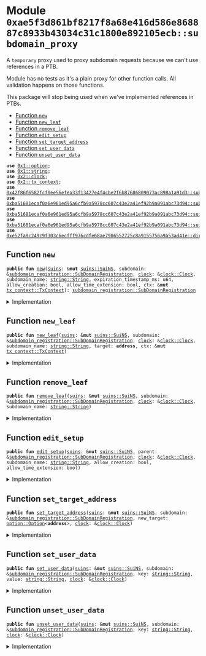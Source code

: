 
<a name="0xae5f3d861bf8217f8a68e416d586e868887c8933b43034c31c1800e892105ecb_subdomain_proxy"></a>

# Module `0xae5f3d861bf8217f8a68e416d586e868887c8933b43034c31c1800e892105ecb::subdomain_proxy`

A <code>temporary</code> proxy used to proxy subdomain requests
because we can't use references in a PTB.

Module has no tests as it's a plain proxy for other function calls.
All validation happens on those functions.

This package will stop being used when we've implemented references in PTBs.


-  [Function `new`](#0xae5f3d861bf8217f8a68e416d586e868887c8933b43034c31c1800e892105ecb_subdomain_proxy_new)
-  [Function `new_leaf`](#0xae5f3d861bf8217f8a68e416d586e868887c8933b43034c31c1800e892105ecb_subdomain_proxy_new_leaf)
-  [Function `remove_leaf`](#0xae5f3d861bf8217f8a68e416d586e868887c8933b43034c31c1800e892105ecb_subdomain_proxy_remove_leaf)
-  [Function `edit_setup`](#0xae5f3d861bf8217f8a68e416d586e868887c8933b43034c31c1800e892105ecb_subdomain_proxy_edit_setup)
-  [Function `set_target_address`](#0xae5f3d861bf8217f8a68e416d586e868887c8933b43034c31c1800e892105ecb_subdomain_proxy_set_target_address)
-  [Function `set_user_data`](#0xae5f3d861bf8217f8a68e416d586e868887c8933b43034c31c1800e892105ecb_subdomain_proxy_set_user_data)
-  [Function `unset_user_data`](#0xae5f3d861bf8217f8a68e416d586e868887c8933b43034c31c1800e892105ecb_subdomain_proxy_unset_user_data)


<pre><code><b>use</b> <a href="dependencies/move-stdlib/option.md#0x1_option">0x1::option</a>;
<b>use</b> <a href="dependencies/move-stdlib/string.md#0x1_string">0x1::string</a>;
<b>use</b> <a href="dependencies/sui-framework/clock.md#0x2_clock">0x2::clock</a>;
<b>use</b> <a href="dependencies/sui-framework/tx_context.md#0x2_tx_context">0x2::tx_context</a>;
<b>use</b> <a href="dependencies/subdomains/subdomains.md#0x42f86f6582fcf0ee56efea33f13427e4f4cbe2f6b87686809073ac898a1a91d3_subdomains">0x42f86f6582fcf0ee56efea33f13427e4f4cbe2f6b87686809073ac898a1a91d3::subdomains</a>;
<b>use</b> <a href="dependencies/suins/subdomain_registration.md#0xba51681ecaf0a6e961ed95a6cfb9a5978cc607c43e2a41ef92b9a091abc73d94_subdomain_registration">0xba51681ecaf0a6e961ed95a6cfb9a5978cc607c43e2a41ef92b9a091abc73d94::subdomain_registration</a>;
<b>use</b> <a href="dependencies/suins/suins.md#0xba51681ecaf0a6e961ed95a6cfb9a5978cc607c43e2a41ef92b9a091abc73d94_suins">0xba51681ecaf0a6e961ed95a6cfb9a5978cc607c43e2a41ef92b9a091abc73d94::suins</a>;
<b>use</b> <a href="dependencies/suins/suins_registration.md#0xba51681ecaf0a6e961ed95a6cfb9a5978cc607c43e2a41ef92b9a091abc73d94_suins_registration">0xba51681ecaf0a6e961ed95a6cfb9a5978cc607c43e2a41ef92b9a091abc73d94::suins_registration</a>;
<b>use</b> <a href="dependencies/utils/direct_setup.md#0xe52fa8c249c9f303c6ecfff976cdfe68ae7906552725c8a9155756a9a53ad41e_direct_setup">0xe52fa8c249c9f303c6ecfff976cdfe68ae7906552725c8a9155756a9a53ad41e::direct_setup</a>;
</code></pre>



<a name="0xae5f3d861bf8217f8a68e416d586e868887c8933b43034c31c1800e892105ecb_subdomain_proxy_new"></a>

## Function `new`



<pre><code><b>public</b> <b>fun</b> <a href="subdomain_proxy.md#0xae5f3d861bf8217f8a68e416d586e868887c8933b43034c31c1800e892105ecb_subdomain_proxy_new">new</a>(<a href="dependencies/suins/suins.md#0xba51681ecaf0a6e961ed95a6cfb9a5978cc607c43e2a41ef92b9a091abc73d94_suins">suins</a>: &<b>mut</b> <a href="dependencies/suins/suins.md#0xba51681ecaf0a6e961ed95a6cfb9a5978cc607c43e2a41ef92b9a091abc73d94_suins_SuiNS">suins::SuiNS</a>, subdomain: &<a href="dependencies/suins/subdomain_registration.md#0xba51681ecaf0a6e961ed95a6cfb9a5978cc607c43e2a41ef92b9a091abc73d94_subdomain_registration_SubDomainRegistration">subdomain_registration::SubDomainRegistration</a>, <a href="dependencies/sui-framework/clock.md#0x2_clock">clock</a>: &<a href="dependencies/sui-framework/clock.md#0x2_clock_Clock">clock::Clock</a>, subdomain_name: <a href="dependencies/move-stdlib/string.md#0x1_string_String">string::String</a>, expiration_timestamp_ms: u64, allow_creation: bool, allow_time_extension: bool, ctx: &<b>mut</b> <a href="dependencies/sui-framework/tx_context.md#0x2_tx_context_TxContext">tx_context::TxContext</a>): <a href="dependencies/suins/subdomain_registration.md#0xba51681ecaf0a6e961ed95a6cfb9a5978cc607c43e2a41ef92b9a091abc73d94_subdomain_registration_SubDomainRegistration">subdomain_registration::SubDomainRegistration</a>
</code></pre>



<details>
<summary>Implementation</summary>


<pre><code><b>public</b> <b>fun</b> <a href="subdomain_proxy.md#0xae5f3d861bf8217f8a68e416d586e868887c8933b43034c31c1800e892105ecb_subdomain_proxy_new">new</a>(
    <a href="dependencies/suins/suins.md#0xba51681ecaf0a6e961ed95a6cfb9a5978cc607c43e2a41ef92b9a091abc73d94_suins">suins</a>: &<b>mut</b> SuiNS,
    subdomain: &SubDomainRegistration,
    <a href="dependencies/sui-framework/clock.md#0x2_clock">clock</a>: &Clock,
    subdomain_name: String,
    expiration_timestamp_ms: u64,
    allow_creation: bool,
    allow_time_extension: bool,
    ctx: &<b>mut</b> TxContext
): SubDomainRegistration {
    <a href="dependencies/subdomains/subdomains.md#0x42f86f6582fcf0ee56efea33f13427e4f4cbe2f6b87686809073ac898a1a91d3_subdomains_new">subdomains::new</a>(
        <a href="dependencies/suins/suins.md#0xba51681ecaf0a6e961ed95a6cfb9a5978cc607c43e2a41ef92b9a091abc73d94_suins">suins</a>,
        subdomain.nft(),
        <a href="dependencies/sui-framework/clock.md#0x2_clock">clock</a>,
        subdomain_name,
        expiration_timestamp_ms,
        allow_creation,
        allow_time_extension,
        ctx
    )
}
</code></pre>



</details>

<a name="0xae5f3d861bf8217f8a68e416d586e868887c8933b43034c31c1800e892105ecb_subdomain_proxy_new_leaf"></a>

## Function `new_leaf`



<pre><code><b>public</b> <b>fun</b> <a href="subdomain_proxy.md#0xae5f3d861bf8217f8a68e416d586e868887c8933b43034c31c1800e892105ecb_subdomain_proxy_new_leaf">new_leaf</a>(<a href="dependencies/suins/suins.md#0xba51681ecaf0a6e961ed95a6cfb9a5978cc607c43e2a41ef92b9a091abc73d94_suins">suins</a>: &<b>mut</b> <a href="dependencies/suins/suins.md#0xba51681ecaf0a6e961ed95a6cfb9a5978cc607c43e2a41ef92b9a091abc73d94_suins_SuiNS">suins::SuiNS</a>, subdomain: &<a href="dependencies/suins/subdomain_registration.md#0xba51681ecaf0a6e961ed95a6cfb9a5978cc607c43e2a41ef92b9a091abc73d94_subdomain_registration_SubDomainRegistration">subdomain_registration::SubDomainRegistration</a>, <a href="dependencies/sui-framework/clock.md#0x2_clock">clock</a>: &<a href="dependencies/sui-framework/clock.md#0x2_clock_Clock">clock::Clock</a>, subdomain_name: <a href="dependencies/move-stdlib/string.md#0x1_string_String">string::String</a>, target: <b>address</b>, ctx: &<b>mut</b> <a href="dependencies/sui-framework/tx_context.md#0x2_tx_context_TxContext">tx_context::TxContext</a>)
</code></pre>



<details>
<summary>Implementation</summary>


<pre><code><b>public</b> <b>fun</b> <a href="subdomain_proxy.md#0xae5f3d861bf8217f8a68e416d586e868887c8933b43034c31c1800e892105ecb_subdomain_proxy_new_leaf">new_leaf</a>(
    <a href="dependencies/suins/suins.md#0xba51681ecaf0a6e961ed95a6cfb9a5978cc607c43e2a41ef92b9a091abc73d94_suins">suins</a>: &<b>mut</b> SuiNS,
    subdomain: &SubDomainRegistration,
    <a href="dependencies/sui-framework/clock.md#0x2_clock">clock</a>: &Clock,
    subdomain_name: String,
    target: <b>address</b>,
    ctx: &<b>mut</b> TxContext
){
    <a href="dependencies/subdomains/subdomains.md#0x42f86f6582fcf0ee56efea33f13427e4f4cbe2f6b87686809073ac898a1a91d3_subdomains_new_leaf">subdomains::new_leaf</a>(
        <a href="dependencies/suins/suins.md#0xba51681ecaf0a6e961ed95a6cfb9a5978cc607c43e2a41ef92b9a091abc73d94_suins">suins</a>,
        subdomain.nft(),
        <a href="dependencies/sui-framework/clock.md#0x2_clock">clock</a>,
        subdomain_name,
        target,
        ctx
    );
}
</code></pre>



</details>

<a name="0xae5f3d861bf8217f8a68e416d586e868887c8933b43034c31c1800e892105ecb_subdomain_proxy_remove_leaf"></a>

## Function `remove_leaf`



<pre><code><b>public</b> <b>fun</b> <a href="subdomain_proxy.md#0xae5f3d861bf8217f8a68e416d586e868887c8933b43034c31c1800e892105ecb_subdomain_proxy_remove_leaf">remove_leaf</a>(<a href="dependencies/suins/suins.md#0xba51681ecaf0a6e961ed95a6cfb9a5978cc607c43e2a41ef92b9a091abc73d94_suins">suins</a>: &<b>mut</b> <a href="dependencies/suins/suins.md#0xba51681ecaf0a6e961ed95a6cfb9a5978cc607c43e2a41ef92b9a091abc73d94_suins_SuiNS">suins::SuiNS</a>, subdomain: &<a href="dependencies/suins/subdomain_registration.md#0xba51681ecaf0a6e961ed95a6cfb9a5978cc607c43e2a41ef92b9a091abc73d94_subdomain_registration_SubDomainRegistration">subdomain_registration::SubDomainRegistration</a>, <a href="dependencies/sui-framework/clock.md#0x2_clock">clock</a>: &<a href="dependencies/sui-framework/clock.md#0x2_clock_Clock">clock::Clock</a>, subdomain_name: <a href="dependencies/move-stdlib/string.md#0x1_string_String">string::String</a>)
</code></pre>



<details>
<summary>Implementation</summary>


<pre><code><b>public</b> <b>fun</b> <a href="subdomain_proxy.md#0xae5f3d861bf8217f8a68e416d586e868887c8933b43034c31c1800e892105ecb_subdomain_proxy_remove_leaf">remove_leaf</a>(
    <a href="dependencies/suins/suins.md#0xba51681ecaf0a6e961ed95a6cfb9a5978cc607c43e2a41ef92b9a091abc73d94_suins">suins</a>: &<b>mut</b> SuiNS,
    subdomain: &SubDomainRegistration,
    <a href="dependencies/sui-framework/clock.md#0x2_clock">clock</a>: &Clock,
    subdomain_name: String,
) {
    <a href="dependencies/subdomains/subdomains.md#0x42f86f6582fcf0ee56efea33f13427e4f4cbe2f6b87686809073ac898a1a91d3_subdomains_remove_leaf">subdomains::remove_leaf</a>(
        <a href="dependencies/suins/suins.md#0xba51681ecaf0a6e961ed95a6cfb9a5978cc607c43e2a41ef92b9a091abc73d94_suins">suins</a>,
        subdomain.nft(),
        <a href="dependencies/sui-framework/clock.md#0x2_clock">clock</a>,
        subdomain_name,
    );
}
</code></pre>



</details>

<a name="0xae5f3d861bf8217f8a68e416d586e868887c8933b43034c31c1800e892105ecb_subdomain_proxy_edit_setup"></a>

## Function `edit_setup`



<pre><code><b>public</b> <b>fun</b> <a href="subdomain_proxy.md#0xae5f3d861bf8217f8a68e416d586e868887c8933b43034c31c1800e892105ecb_subdomain_proxy_edit_setup">edit_setup</a>(<a href="dependencies/suins/suins.md#0xba51681ecaf0a6e961ed95a6cfb9a5978cc607c43e2a41ef92b9a091abc73d94_suins">suins</a>: &<b>mut</b> <a href="dependencies/suins/suins.md#0xba51681ecaf0a6e961ed95a6cfb9a5978cc607c43e2a41ef92b9a091abc73d94_suins_SuiNS">suins::SuiNS</a>, parent: &<a href="dependencies/suins/subdomain_registration.md#0xba51681ecaf0a6e961ed95a6cfb9a5978cc607c43e2a41ef92b9a091abc73d94_subdomain_registration_SubDomainRegistration">subdomain_registration::SubDomainRegistration</a>, <a href="dependencies/sui-framework/clock.md#0x2_clock">clock</a>: &<a href="dependencies/sui-framework/clock.md#0x2_clock_Clock">clock::Clock</a>, subdomain_name: <a href="dependencies/move-stdlib/string.md#0x1_string_String">string::String</a>, allow_creation: bool, allow_time_extension: bool)
</code></pre>



<details>
<summary>Implementation</summary>


<pre><code><b>public</b> <b>fun</b> <a href="subdomain_proxy.md#0xae5f3d861bf8217f8a68e416d586e868887c8933b43034c31c1800e892105ecb_subdomain_proxy_edit_setup">edit_setup</a>(
    <a href="dependencies/suins/suins.md#0xba51681ecaf0a6e961ed95a6cfb9a5978cc607c43e2a41ef92b9a091abc73d94_suins">suins</a>: &<b>mut</b> SuiNS,
    parent: &SubDomainRegistration,
    <a href="dependencies/sui-framework/clock.md#0x2_clock">clock</a>: &Clock,
    subdomain_name: String,
    allow_creation: bool,
    allow_time_extension: bool
) {
    <a href="dependencies/subdomains/subdomains.md#0x42f86f6582fcf0ee56efea33f13427e4f4cbe2f6b87686809073ac898a1a91d3_subdomains_edit_setup">subdomains::edit_setup</a>(
        <a href="dependencies/suins/suins.md#0xba51681ecaf0a6e961ed95a6cfb9a5978cc607c43e2a41ef92b9a091abc73d94_suins">suins</a>,
        parent.nft(),
        <a href="dependencies/sui-framework/clock.md#0x2_clock">clock</a>,
        subdomain_name,
        allow_creation,
        allow_time_extension
    );
}
</code></pre>



</details>

<a name="0xae5f3d861bf8217f8a68e416d586e868887c8933b43034c31c1800e892105ecb_subdomain_proxy_set_target_address"></a>

## Function `set_target_address`



<pre><code><b>public</b> <b>fun</b> <a href="subdomain_proxy.md#0xae5f3d861bf8217f8a68e416d586e868887c8933b43034c31c1800e892105ecb_subdomain_proxy_set_target_address">set_target_address</a>(<a href="dependencies/suins/suins.md#0xba51681ecaf0a6e961ed95a6cfb9a5978cc607c43e2a41ef92b9a091abc73d94_suins">suins</a>: &<b>mut</b> <a href="dependencies/suins/suins.md#0xba51681ecaf0a6e961ed95a6cfb9a5978cc607c43e2a41ef92b9a091abc73d94_suins_SuiNS">suins::SuiNS</a>, subdomain: &<a href="dependencies/suins/subdomain_registration.md#0xba51681ecaf0a6e961ed95a6cfb9a5978cc607c43e2a41ef92b9a091abc73d94_subdomain_registration_SubDomainRegistration">subdomain_registration::SubDomainRegistration</a>, new_target: <a href="dependencies/move-stdlib/option.md#0x1_option_Option">option::Option</a>&lt;<b>address</b>&gt;, <a href="dependencies/sui-framework/clock.md#0x2_clock">clock</a>: &<a href="dependencies/sui-framework/clock.md#0x2_clock_Clock">clock::Clock</a>)
</code></pre>



<details>
<summary>Implementation</summary>


<pre><code><b>public</b> <b>fun</b> <a href="subdomain_proxy.md#0xae5f3d861bf8217f8a68e416d586e868887c8933b43034c31c1800e892105ecb_subdomain_proxy_set_target_address">set_target_address</a>(
    <a href="dependencies/suins/suins.md#0xba51681ecaf0a6e961ed95a6cfb9a5978cc607c43e2a41ef92b9a091abc73d94_suins">suins</a>: &<b>mut</b> SuiNS,
    subdomain: &SubDomainRegistration,
    new_target: Option&lt;<b>address</b>&gt;,
    <a href="dependencies/sui-framework/clock.md#0x2_clock">clock</a>: &Clock,
) {
    <a href="dependencies/utils/direct_setup.md#0xe52fa8c249c9f303c6ecfff976cdfe68ae7906552725c8a9155756a9a53ad41e_direct_setup_set_target_address">direct_setup::set_target_address</a>(
        <a href="dependencies/suins/suins.md#0xba51681ecaf0a6e961ed95a6cfb9a5978cc607c43e2a41ef92b9a091abc73d94_suins">suins</a>,
        subdomain.nft(),
        new_target,
        <a href="dependencies/sui-framework/clock.md#0x2_clock">clock</a>,
    );
}
</code></pre>



</details>

<a name="0xae5f3d861bf8217f8a68e416d586e868887c8933b43034c31c1800e892105ecb_subdomain_proxy_set_user_data"></a>

## Function `set_user_data`



<pre><code><b>public</b> <b>fun</b> <a href="subdomain_proxy.md#0xae5f3d861bf8217f8a68e416d586e868887c8933b43034c31c1800e892105ecb_subdomain_proxy_set_user_data">set_user_data</a>(<a href="dependencies/suins/suins.md#0xba51681ecaf0a6e961ed95a6cfb9a5978cc607c43e2a41ef92b9a091abc73d94_suins">suins</a>: &<b>mut</b> <a href="dependencies/suins/suins.md#0xba51681ecaf0a6e961ed95a6cfb9a5978cc607c43e2a41ef92b9a091abc73d94_suins_SuiNS">suins::SuiNS</a>, subdomain: &<a href="dependencies/suins/subdomain_registration.md#0xba51681ecaf0a6e961ed95a6cfb9a5978cc607c43e2a41ef92b9a091abc73d94_subdomain_registration_SubDomainRegistration">subdomain_registration::SubDomainRegistration</a>, key: <a href="dependencies/move-stdlib/string.md#0x1_string_String">string::String</a>, value: <a href="dependencies/move-stdlib/string.md#0x1_string_String">string::String</a>, <a href="dependencies/sui-framework/clock.md#0x2_clock">clock</a>: &<a href="dependencies/sui-framework/clock.md#0x2_clock_Clock">clock::Clock</a>)
</code></pre>



<details>
<summary>Implementation</summary>


<pre><code><b>public</b> <b>fun</b> <a href="subdomain_proxy.md#0xae5f3d861bf8217f8a68e416d586e868887c8933b43034c31c1800e892105ecb_subdomain_proxy_set_user_data">set_user_data</a>(
    <a href="dependencies/suins/suins.md#0xba51681ecaf0a6e961ed95a6cfb9a5978cc607c43e2a41ef92b9a091abc73d94_suins">suins</a>: &<b>mut</b> SuiNS,
    subdomain: &SubDomainRegistration,
    key: String,
    value: String,
    <a href="dependencies/sui-framework/clock.md#0x2_clock">clock</a>: &Clock
) {
    <a href="dependencies/utils/direct_setup.md#0xe52fa8c249c9f303c6ecfff976cdfe68ae7906552725c8a9155756a9a53ad41e_direct_setup_set_user_data">direct_setup::set_user_data</a>(
        <a href="dependencies/suins/suins.md#0xba51681ecaf0a6e961ed95a6cfb9a5978cc607c43e2a41ef92b9a091abc73d94_suins">suins</a>,
        subdomain.nft(),
        key,
        value,
        <a href="dependencies/sui-framework/clock.md#0x2_clock">clock</a>
    );
}
</code></pre>



</details>

<a name="0xae5f3d861bf8217f8a68e416d586e868887c8933b43034c31c1800e892105ecb_subdomain_proxy_unset_user_data"></a>

## Function `unset_user_data`



<pre><code><b>public</b> <b>fun</b> <a href="subdomain_proxy.md#0xae5f3d861bf8217f8a68e416d586e868887c8933b43034c31c1800e892105ecb_subdomain_proxy_unset_user_data">unset_user_data</a>(<a href="dependencies/suins/suins.md#0xba51681ecaf0a6e961ed95a6cfb9a5978cc607c43e2a41ef92b9a091abc73d94_suins">suins</a>: &<b>mut</b> <a href="dependencies/suins/suins.md#0xba51681ecaf0a6e961ed95a6cfb9a5978cc607c43e2a41ef92b9a091abc73d94_suins_SuiNS">suins::SuiNS</a>, subdomain: &<a href="dependencies/suins/subdomain_registration.md#0xba51681ecaf0a6e961ed95a6cfb9a5978cc607c43e2a41ef92b9a091abc73d94_subdomain_registration_SubDomainRegistration">subdomain_registration::SubDomainRegistration</a>, key: <a href="dependencies/move-stdlib/string.md#0x1_string_String">string::String</a>, <a href="dependencies/sui-framework/clock.md#0x2_clock">clock</a>: &<a href="dependencies/sui-framework/clock.md#0x2_clock_Clock">clock::Clock</a>)
</code></pre>



<details>
<summary>Implementation</summary>


<pre><code><b>public</b> <b>fun</b> <a href="subdomain_proxy.md#0xae5f3d861bf8217f8a68e416d586e868887c8933b43034c31c1800e892105ecb_subdomain_proxy_unset_user_data">unset_user_data</a>(
    <a href="dependencies/suins/suins.md#0xba51681ecaf0a6e961ed95a6cfb9a5978cc607c43e2a41ef92b9a091abc73d94_suins">suins</a>: &<b>mut</b> SuiNS,
    subdomain: &SubDomainRegistration,
    key: String,
    <a href="dependencies/sui-framework/clock.md#0x2_clock">clock</a>: &Clock
) {
    <a href="dependencies/utils/direct_setup.md#0xe52fa8c249c9f303c6ecfff976cdfe68ae7906552725c8a9155756a9a53ad41e_direct_setup_unset_user_data">direct_setup::unset_user_data</a>(
        <a href="dependencies/suins/suins.md#0xba51681ecaf0a6e961ed95a6cfb9a5978cc607c43e2a41ef92b9a091abc73d94_suins">suins</a>,
        subdomain.nft(),
        key,
        <a href="dependencies/sui-framework/clock.md#0x2_clock">clock</a>
    );
}
</code></pre>



</details>
